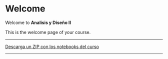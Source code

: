 # Welcome 

Welcome to **Analisis y Diseño II**

This is the welcome page of your course.

----

[Descarga un ZIP con los notebooks del curso](https://github.com/rramosp/xxx/archive/main.zip)

----

